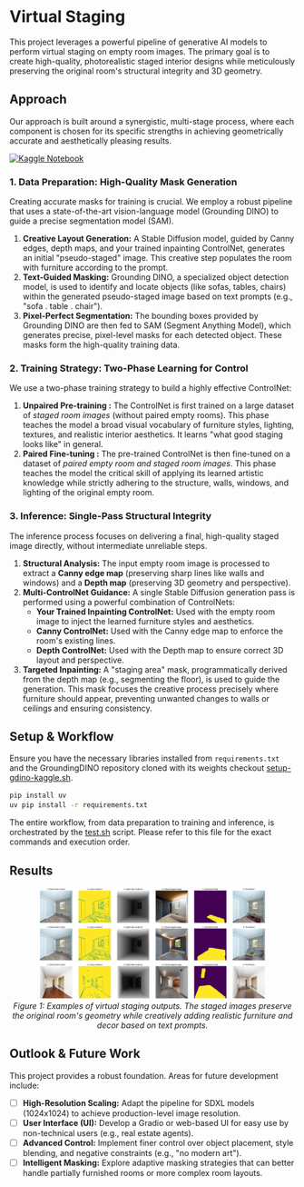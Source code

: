 # Virtual Staging

This project leverages a powerful pipeline of generative AI models to perform virtual staging on empty room images. The primary goal is to create high-quality, photorealistic staged interior designs while meticulously preserving the original room's structural integrity and 3D geometry.

## Approach

Our approach is built around a synergistic, multi-stage process, where each component is chosen for its specific strengths in achieving geometrically accurate and aesthetically pleasing results.

<div style="display: flex; align-items: center; gap: 10px;">
    <a href="https://www.kaggle.com/code/mithunparab/virtual-staging-stable-diffusion" target="_blank">
        <img src="https://kaggle.com/static/images/site-logo.png" alt="Kaggle Notebook" height="40" style="margin-bottom: -15px;">
    </a>
</div>

### 1. Data Preparation: High-Quality Mask Generation

Creating accurate masks for training is crucial. We employ a robust pipeline that uses a state-of-the-art vision-language model (Grounding DINO) to guide a precise segmentation model (SAM).

1.  **Creative Layout Generation:** A Stable Diffusion model, guided by Canny edges, depth maps, and your trained inpainting ControlNet, generates an initial "pseudo-staged" image. This creative step populates the room with furniture according to the prompt.
2.  **Text-Guided Masking:** Grounding DINO, a specialized object detection model, is used to identify and locate objects (like sofas, tables, chairs) within the generated pseudo-staged image based on text prompts (e.g., "sofa . table . chair").
3.  **Pixel-Perfect Segmentation:** The bounding boxes provided by Grounding DINO are then fed to SAM (Segment Anything Model), which generates precise, pixel-level masks for each detected object. These masks form the high-quality training data.

### 2. Training Strategy: Two-Phase Learning for Control

We use a two-phase training strategy to build a highly effective ControlNet:

1.  **Unpaired Pre-training :** The ControlNet is first trained on a large dataset of *staged room images* (without paired empty rooms). This phase teaches the model a broad visual vocabulary of furniture styles, lighting, textures, and realistic interior aesthetics. It learns "what good staging looks like" in general.
2.  **Paired Fine-tuning :** The pre-trained ControlNet is then fine-tuned on a dataset of *paired empty room and staged room images*. This phase teaches the model the critical skill of applying its learned artistic knowledge while strictly adhering to the structure, walls, windows, and lighting of the original empty room.

### 3. Inference: Single-Pass Structural Integrity

The inference process focuses on delivering a final, high-quality staged image directly, without intermediate unreliable steps.

1.  **Structural Analysis:** The input empty room image is processed to extract a **Canny edge map** (preserving sharp lines like walls and windows) and a **Depth map** (preserving 3D geometry and perspective).
2.  **Multi-ControlNet Guidance:** A single Stable Diffusion generation pass is performed using a powerful combination of ControlNets:
    *   **Your Trained Inpainting ControlNet:** Used with the empty room image to inject the learned furniture styles and aesthetics.
    *   **Canny ControlNet:** Used with the Canny edge map to enforce the room's existing lines.
    *   **Depth ControlNet:** Used with the Depth map to ensure correct 3D layout and perspective.
3.  **Targeted Inpainting:** A "staging area" mask, programmatically derived from the depth map (e.g., segmenting the floor), is used to guide the generation. This mask focuses the creative process precisely where furniture should appear, preventing unwanted changes to walls or ceilings and ensuring consistency.

## Setup & Workflow
Ensure you have the necessary libraries installed from `requirements.txt` and the GroundingDINO repository cloned with its weights checkout [setup-gdino-kaggle.sh](setup-gdino-kaggle.sh).

```bash
pip install uv
uv pip install -r requirements.txt
```

The entire workflow, from data preparation to training and inference, is orchestrated by the [test.sh](test.sh) script. Please refer to this file for the exact commands and execution order.

## Results
<p align="center">
    <img src="figs/output.png" alt="Virtual Staging Output 1" width="400"><br>
    <img src="figs/output2.png" alt="Virtual Staging Output 2" width="400"><br>
    <img src="figs/output3.png" alt="Virtual Staging Output 3" width="400"><br>
    <em>Figure 1: Examples of virtual staging outputs. The staged images preserve the original room's geometry while creatively adding realistic furniture and decor based on text prompts.</em>
</p>

## Outlook & Future Work

This project provides a robust foundation. Areas for future development include:

*   [ ] **High-Resolution Scaling:** Adapt the pipeline for SDXL models (1024x1024) to achieve production-level image resolution.
*   [ ] **User Interface (UI):** Develop a Gradio or web-based UI for easy use by non-technical users (e.g., real estate agents).
*   [ ] **Advanced Control:** Implement finer control over object placement, style blending, and negative constraints (e.g., "no modern art").
*   [ ] **Intelligent Masking:** Explore adaptive masking strategies that can better handle partially furnished rooms or more complex room layouts.